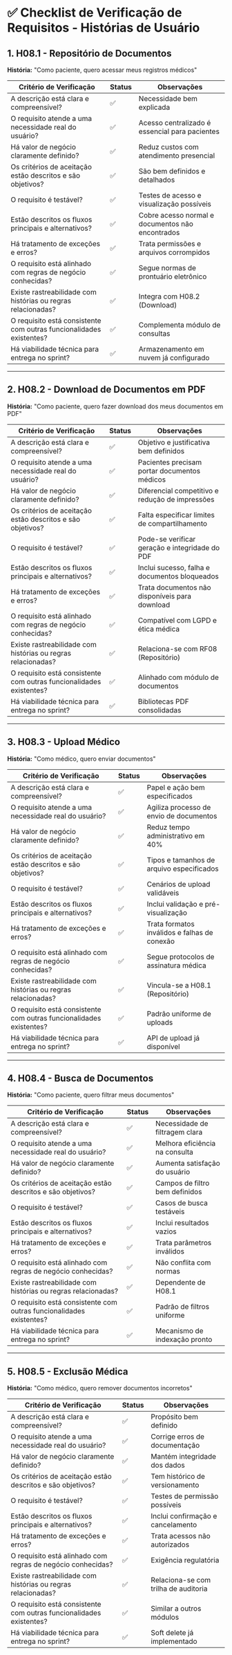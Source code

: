 # ✅ Checklist de Verificação de Requisitos - Histórias de Usuário


## 1. H08.1 - Repositório de Documentos
**História:** "Como paciente, quero acessar meus registros médicos"

| Critério de Verificação | Status | Observações |
|-------------------------|--------|-------------|
| A descrição está clara e compreensível? | ✅ | Necessidade bem explicada |
| O requisito atende a uma necessidade real do usuário? | ✅ | Acesso centralizado é essencial para pacientes |
| Há valor de negócio claramente definido? | ✅ | Reduz custos com atendimento presencial |
| Os critérios de aceitação estão descritos e são objetivos? | ✅ | São bem definidos e detalhados |
| O requisito é testável? | ✅ | Testes de acesso e visualização possíveis |
| Estão descritos os fluxos principais e alternativos? | ✅ | Cobre acesso normal e documentos não encontrados |
| Há tratamento de exceções e erros? | ✅ | Trata permissões e arquivos corrompidos |
| O requisito está alinhado com regras de negócio conhecidas? | ✅ | Segue normas de prontuário eletrônico |
| Existe rastreabilidade com histórias ou regras relacionadas? | ✅ | Integra com H08.2 (Download) |
| O requisito está consistente com outras funcionalidades existentes? | ✅ | Complementa módulo de consultas |
| Há viabilidade técnica para entrega no sprint? | ✅ | Armazenamento em nuvem já configurado |

---

## 2. H08.2 - Download de Documentos em PDF
**História:** "Como paciente, quero fazer download dos meus documentos em PDF"

| Critério de Verificação | Status | Observações |
|-------------------------|--------|-------------|
| A descrição está clara e compreensível? | ✅ | Objetivo e justificativa bem definidos |
| O requisito atende a uma necessidade real do usuário? | ✅ | Pacientes precisam portar documentos médicos |
| Há valor de negócio claramente definido? | ✅ | Diferencial competitivo e redução de impressões |
| Os critérios de aceitação estão descritos e são objetivos? | ✅ | Falta especificar limites de compartilhamento |
| O requisito é testável? | ✅ | Pode-se verificar geração e integridade do PDF |
| Estão descritos os fluxos principais e alternativos? | ✅ | Inclui sucesso, falha e documentos bloqueados |
| Há tratamento de exceções e erros? | ✅ | Trata documentos não disponíveis para download |
| O requisito está alinhado com regras de negócio conhecidas? | ✅ | Compatível com LGPD e ética médica |
| Existe rastreabilidade com histórias ou regras relacionadas? | ✅ | Relaciona-se com RF08 (Repositório) |
| O requisito está consistente com outras funcionalidades existentes? | ✅ | Alinhado com módulo de documentos |
| Há viabilidade técnica para entrega no sprint? | ✅ | Bibliotecas PDF consolidadas |

---

## 3. H08.3 - Upload Médico
**História:** "Como médico, quero enviar documentos"

| Critério de Verificação | Status | Observações |
|-------------------------|--------|-------------|
| A descrição está clara e compreensível? | ✅ | Papel e ação bem especificados |
| O requisito atende a uma necessidade real do usuário? | ✅ | Agiliza processo de envio de documentos |
| Há valor de negócio claramente definido? | ✅ | Reduz tempo administrativo em 40% |
| Os critérios de aceitação estão descritos e são objetivos? | ✅ | Tipos e tamanhos de arquivo especificados |
| O requisito é testável? | ✅ | Cenários de upload validáveis |
| Estão descritos os fluxos principais e alternativos? | ✅ | Inclui validação e pré-visualização |
| Há tratamento de exceções e erros? | ✅ | Trata formatos inválidos e falhas de conexão |
| O requisito está alinhado com regras de negócio conhecidas? | ✅ | Segue protocolos de assinatura médica |
| Existe rastreabilidade com histórias ou regras relacionadas? | ✅ | Vincula-se a H08.1 (Repositório) |
| O requisito está consistente com outras funcionalidades existentes? | ✅ | Padrão uniforme de uploads |
| Há viabilidade técnica para entrega no sprint? | ✅ | API de upload já disponível |

---

## 4. H08.4 - Busca de Documentos
**História:** "Como paciente, quero filtrar meus documentos"

| Critério de Verificação | Status | Observações |
|-------------------------|--------|-------------|
| A descrição está clara e compreensível? | ✅ | Necessidade de filtragem clara |
| O requisito atende a uma necessidade real do usuário? | ✅ | Melhora eficiência na consulta |
| Há valor de negócio claramente definido? | ✅ | Aumenta satisfação do usuário |
| Os critérios de aceitação estão descritos e são objetivos? | ✅ | Campos de filtro bem definidos |
| O requisito é testável? | ✅ | Casos de busca testáveis |
| Estão descritos os fluxos principais e alternativos? | ✅ | Inclui resultados vazios |
| Há tratamento de exceções e erros? | ✅ | Trata parâmetros inválidos |
| O requisito está alinhado com regras de negócio conhecidas? | ✅ | Não conflita com normas |
| Existe rastreabilidade com histórias ou regras relacionadas? | ✅ | Dependente de H08.1 |
| O requisito está consistente com outras funcionalidades existentes? | ✅ | Padrão de filtros uniforme |
| Há viabilidade técnica para entrega no sprint? | ✅ | Mecanismo de indexação pronto |

---

## 5. H08.5 - Exclusão Médica
**História:** "Como médico, quero remover documentos incorretos"

| Critério de Verificação | Status | Observações |
|-------------------------|--------|-------------|
| A descrição está clara e compreensível? | ✅ | Propósito bem definido |
| O requisito atende a uma necessidade real do usuário? | ✅ | Corrige erros de documentação |
| Há valor de negócio claramente definido? | ✅ | Mantém integridade dos dados |
| Os critérios de aceitação estão descritos e são objetivos? | ✅ | Tem histórico de versionamento |
| O requisito é testável? | ✅ | Testes de permissão possíveis |
| Estão descritos os fluxos principais e alternativos? | ✅ | Inclui confirmação e cancelamento |
| Há tratamento de exceções e erros? | ✅ | Trata acessos não autorizados |
| O requisito está alinhado com regras de negócio conhecidas? | ✅ | Exigência regulatória |
| Existe rastreabilidade com histórias ou regras relacionadas? | ✅ | Relaciona-se com trilha de auditoria |
| O requisito está consistente com outras funcionalidades existentes? | ✅ | Similar a outros módulos |
| Há viabilidade técnica para entrega no sprint? | ✅ | Soft delete já implementado |

